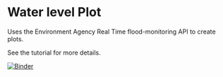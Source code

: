# Water level Plot
Uses the Environment Agency Real Time flood-monitoring API to create plots. 

See the tutorial for more details.

[![Binder](https://mybinder.org/badge_logo.svg)](https://mybinder.org/v2/gh/scourtney-qm/water_lvl_plot/HEAD)
